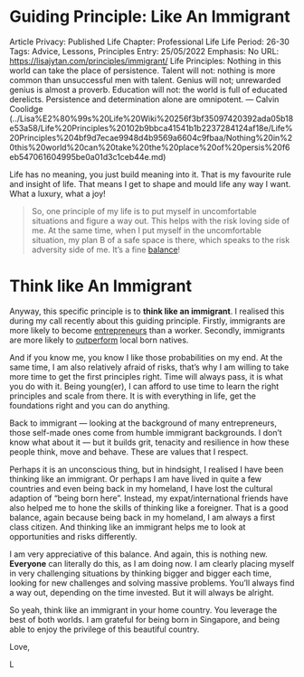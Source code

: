# Guiding Principle: Like An Immigrant

Article Privacy: Published
Life Chapter: Professional Life
Life Period: 26-30
Tags: Advice, Lessons, Principles
Entry: 25/05/2022
Emphasis: No
URL: https://lisajytan.com/principles/immigrant/
Life Principles: Nothing in this world can take the place of persistence. Talent will not: nothing is more common than unsuccessful men with talent. Genius will not; unrewarded genius is almost a proverb. Education will not: the world is full of educated derelicts. Persistence and determination alone are omnipotent. — Calvin Coolidge (../Lisa%E2%80%99s%20Life%20Wiki%20256f3bf35097420392ada05b18e53a58/Life%20Principles%20102b9bbca41541b1b2237284124af18e/Life%20Principles%204bf9d7ecae9948d4b9569a6604c9fbaa/Nothing%20in%20this%20world%20can%20take%20the%20place%20of%20persis%20f6eb547061604995be0a01d3c1ceb44e.md)

Life has no meaning, you just build meaning into it. That is my favourite rule and insight of life. That means I get to shape and mould life any way I want. What a luxury, what a joy! 

> So, one principle of my life is to put myself in uncomfortable situations and figure a way out. This helps with the risk loving side of me. At the same time, when I put myself in the uncomfortable situation, my plan B of a safe space is there, which speaks to the risk adversity side of me. It’s a fine [balance](https://lisajytan.com/life/balance/)!
> 

# Think like An Immigrant

Anyway, this specific principle is to **think like an immigrant**. I realised this during my call recently about this guiding principle. Firstly, immigrants are more likely to become [entrepreneurs](https://hbr.org/2021/08/research-why-immigrants-are-more-likely-to-become-entrepreneurs) than a worker. Secondly, immigrants are more likely to [outperform](https://www.psychologytoday.com/us/blog/nurturing-resilience/201910/why-do-immigrants-outperform-native-born-americans) local born natives. 

And if you know me, you know I like those probabilities on my end. At the same time, I am also relatively afraid of risks, that’s why I am willing to take more time to get the first principles right. Time will always pass, it is what you do with it. Being young(er), I can afford to use time to learn the right principles and scale from there. It is with everything in life, get the foundations right and you can do anything. 

Back to immigrant — looking at the background of many entrepreneurs, those self-made ones come from humble immigrant backgrounds. I don’t know what about it — but it builds grit, tenacity and resilience in how these people think, move and behave. These are values that I respect. 

Perhaps it is an unconscious thing, but in hindsight, I realised I have been thinking like an immigrant. Or perhaps I am have lived in quite a few countries and even being back in my homeland, I have lost the cultural adaption of “being born here”. Instead, my expat/international friends have also helped me to hone the skills of thinking like a foreigner. That is a good balance, again because being back in my homeland, I am always a first class citizen. And thinking like an immigrant helps me to look at opportunities and risks differently. 

I am very appreciative of this balance. And again, this is nothing new. **Everyone** can literally do this, as I am doing now. I am clearly placing myself in very challenging situations by thinking bigger and bigger each time, looking for new challenges and solving massive problems. You’ll always find a way out, depending on the time invested. But it will always be alright. 

So yeah, think like an immigrant in your home country. You leverage the best of both worlds. I am grateful for being born in Singapore, and being able to enjoy the privilege of this beautiful country. 

Love, 

L
